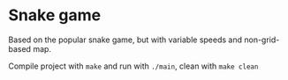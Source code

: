 # Snake game

Based on the popular snake game, but with variable speeds and non-grid-based map.

Compile project with `make` and run with `./main`, clean with `make clean`
